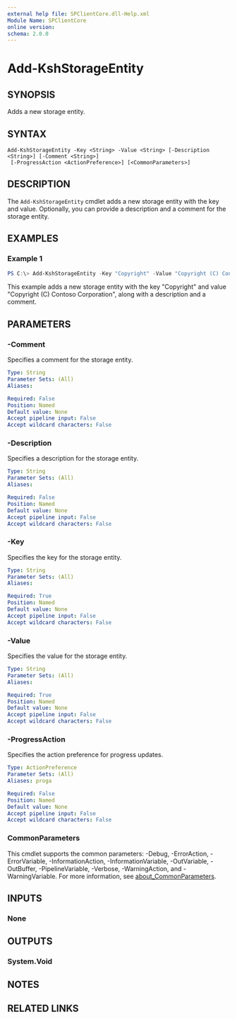 ```yaml
---
external help file: SPClientCore.dll-Help.xml
Module Name: SPClientCore
online version:
schema: 2.0.0
---
```


# Add-KshStorageEntity

## SYNOPSIS
Adds a new storage entity.

## SYNTAX

```
Add-KshStorageEntity -Key <String> -Value <String> [-Description <String>] [-Comment <String>]
 [-ProgressAction <ActionPreference>] [<CommonParameters>]
```

## DESCRIPTION
The `Add-KshStorageEntity` cmdlet adds a new storage entity with the key and value. Optionally, you can provide a description and a comment for the storage entity.

## EXAMPLES

### Example 1
```powershell
PS C:\> Add-KshStorageEntity -Key "Copyright" -Value "Copyright (C) Contoso Corporation" -Description "Updated description" -Comment "Updated comment"
```

This example adds a new storage entity with the key "Copyright" and value "Copyright (C) Contoso Corporation", along with a description and a comment.

## PARAMETERS

### -Comment
Specifies a comment for the storage entity.

```yaml
Type: String
Parameter Sets: (All)
Aliases:

Required: False
Position: Named
Default value: None
Accept pipeline input: False
Accept wildcard characters: False
```

### -Description
Specifies a description for the storage entity.

```yaml
Type: String
Parameter Sets: (All)
Aliases:

Required: False
Position: Named
Default value: None
Accept pipeline input: False
Accept wildcard characters: False
```

### -Key
Specifies the key for the storage entity.

```yaml
Type: String
Parameter Sets: (All)
Aliases:

Required: True
Position: Named
Default value: None
Accept pipeline input: False
Accept wildcard characters: False
```

### -Value
Specifies the value for the storage entity.

```yaml
Type: String
Parameter Sets: (All)
Aliases:

Required: True
Position: Named
Default value: None
Accept pipeline input: False
Accept wildcard characters: False
```

### -ProgressAction
Specifies the action preference for progress updates.

```yaml
Type: ActionPreference
Parameter Sets: (All)
Aliases: proga

Required: False
Position: Named
Default value: None
Accept pipeline input: False
Accept wildcard characters: False
```

### CommonParameters
This cmdlet supports the common parameters: -Debug, -ErrorAction, -ErrorVariable, -InformationAction, -InformationVariable, -OutVariable, -OutBuffer, -PipelineVariable, -Verbose, -WarningAction, and -WarningVariable. For more information, see [about_CommonParameters](http://go.microsoft.com/fwlink/?LinkID=113216).

## INPUTS

### None
## OUTPUTS

### System.Void
## NOTES

## RELATED LINKS

